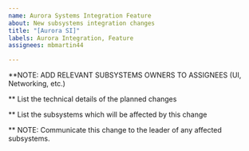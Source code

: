 ```yaml
---
name: Aurora Systems Integration Feature
about: New subsystems integration changes
title: "[Aurora SI]"
labels: Aurora Integration, Feature
assignees: mbmartin44

---
```


**NOTE:  ADD RELEVANT SUBSYSTEMS OWNERS TO ASSIGNEES (UI, Networking, etc.)

** List the technical details of the planned changes

** List the subsystems which will be affected by this change

** NOTE:  Communicate this change to the leader of any affected subsystems.
